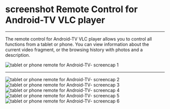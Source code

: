 
# screenshot Remote Control for Android-TV VLC player

---

The remote control for Android-TV VLC player allows you to control all functions from a tablet or phone. 
You can view information about the current video fragment, or the browsing history with photos and a description.  

![tablet or phone remote for Android-TV- screencap 1](img/atvremote-poster.png)

---

![tablet or phone remote for Android-TV- screencap 2](img/atvremote-1802668.png)
![tablet or phone remote for Android-TV- screencap 3](img/atvremote-4507434.png)
![tablet or phone remote for Android-TV- screencap 4](img/atvremote-4654638.png)
![tablet or phone remote for Android-TV- screencap 5](img/atvremote-4654639.png)
![tablet or phone remote for Android-TV- screencap 6](img/atvremote-4604295.png)

